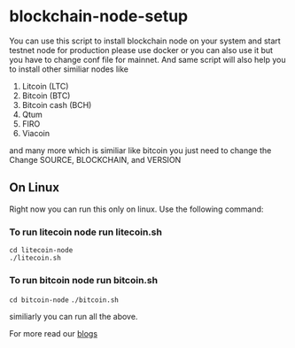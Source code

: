 # blockchain-node-setup

You can use this script to install blockchain node on your system and start testnet node for production please use docker or you can also use it but you have to change conf file for mainnet. And same script will also help you to install other similiar nodes like

1. Litcoin (LTC)
2. Bitcoin (BTC)
3. Bitcoin cash (BCH)
4. Qtum 
5. FIRO 
6. Viacoin

and many more which is similiar like bitcoin you just need to change the Change SOURCE, BLOCKCHAIN, and VERSION

## On Linux

Right now you can run this only on linux. Use the following command:<br/>
### To run litecoin node run litecoin.sh
`cd litecoin-node`<br/>
`./litecoin.sh`

### To run bitcoin node run bitcoin.sh
`cd bitcoin-node`
`./bitcoin.sh`

similiarly you can run all the above. 


For more read our [blogs](https://deployeed.com/blogs)

